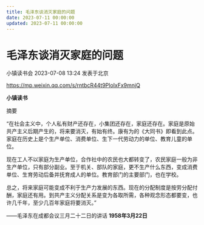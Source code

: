 ```yaml
---
title: 毛泽东谈消灭家庭的问题
date: 2023-07-11 00:00:00
updated: 2023-07-11 00:00:00
---
```


# 毛泽东谈消灭家庭的问题
小镇读书会 2023-07-08 13:24 发表于北京

https://mp.weixin.qq.com/s/rntbcR44t9PloIxFx9mnjQ

**小镇读书**

摘要

“在社会主义中，个人私有财产还存在，小集团还存在，家庭还存在。家庭是原始共产主义后期产生的，将来要消灭，有始有终。康有为的《大同书》即看到此点。家庭在历史上是个生产单位、消费单位、生下一代劳动力的单位、教育儿童的单位。

现在工人不以家庭为生产单位，合作社中的农民也大都转变了，农民家庭一般为非生产单位，只有部分副业。至于机关、部队的家庭，更不生产什么东西，变成消费单位、生育劳动后备并抚育成人的单位。教育部门的主要部门，也在学校。

总之，将来家庭可能变成不利于生产力发展的东西。现在的分配制度是按劳分配付酬，家庭还有用。到共产主义分配关系是变为各取所需，各种观念形态都要变，也许几千年，至少几百年家庭将要消灭。”

——毛泽东在成都会议三月二十二日的讲话
**1958年3月22日**
